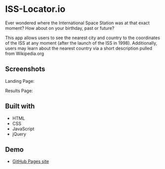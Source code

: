 # ISS-Locator.io

Ever wondered where the International Space Station was at that exact moment? How about on your birthday, past or future? 

This app allows users to see the nearest city and country to the coordinates of the ISS at any moment (after the launch of the ISS in 1998). Additionally, users may learn about the nearest country via a short description pulled from Wikipedia.org

## Screenshots
Landing Page:

Results Page:

## Built with

* HTML
* CSS
* JavaScript
* jQuery

## Demo
- [GitHub Pages site](https://jacobscottdale.github.io/api-capstone-ISS/)
